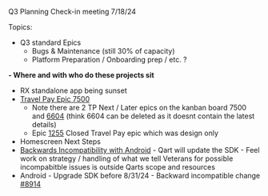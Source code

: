 Q3 Planning Check-in meeting 7/18/24

Topics:
- Q3 standard Epics
   - Bugs & Maintenance (still 30% of capacity)
   - Platform Preparation / Onboarding prep / etc. ?
 
  
**- Where and with who do these projects sit** 
   -  RX standalone app being sunset
   -  [Travel Pay Epic 7500](https://github.com/orgs/department-of-veterans-affairs/projects/823/views/13?filterQuery=label%3AEpic+travel&pane=issue&itemId=47039033)
      - Note there are 2 TP  Next / Later epics on the kanban board 7500 and [6604](https://github.com/orgs/department-of-veterans-affairs/projects/823/views/13?filterQuery=label%3AEpic+travel&pane=issue&itemId=39049223) (think 6604 can be deleted as it doesnt contain the latest details)
      - Epic [1255](https://github.com/orgs/department-of-veterans-affairs/projects/823/views/13?filterQuery=label%3AEpic+travel&pane=issue&itemId=15155733) Closed Travel Pay epic which was design only 
   -   Homescreen Next Steps
   -  [Backwards Incompatibility with Android](https://github.com/orgs/department-of-veterans-affairs/projects/823/views/13?filterQuery=label%3AEpic+Backward&pane=issue&itemId=71445284)
          - Qart will update the SDK
          - Feel work on strategy / handling of what we tell Veterans for possible incompabitble issues is outside Qarts scope and resources
   -  Android - Upgrade SDK before 8/31/24 - Backward incompatible change [#8914](https://github.com/orgs/department-of-veterans-affairs/projects/823/views/13?pane=issue&itemId=71445284)

